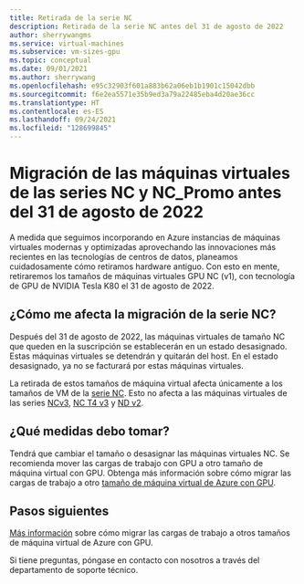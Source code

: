 ```yaml
---
title: Retirada de la serie NC
description: Retirada de la serie NC antes del 31 de agosto de 2022
author: sherrywangms
ms.service: virtual-machines
ms.subservice: vm-sizes-gpu
ms.topic: conceptual
ms.date: 09/01/2021
ms.author: sherrywang
ms.openlocfilehash: e95c32903f601a883b62a06eb1b1901c15042dbb
ms.sourcegitcommit: f6e2ea5571e35b9ed3a79a22485eba4d20ae36cc
ms.translationtype: HT
ms.contentlocale: es-ES
ms.lasthandoff: 09/24/2021
ms.locfileid: "128699845"
---
```

# <a name="migrate-your-nc-and-nc_promo-series-virtual-machines-by-august-31-2022"></a>Migración de las máquinas virtuales de las series NC y NC_Promo antes del 31 de agosto de 2022
A medida que seguimos incorporando en Azure instancias de máquinas virtuales modernas y optimizadas aprovechando las innovaciones más recientes en las tecnologías de centros de datos, planeamos cuidadosamente cómo retiramos hardware antiguo. Con esto en mente, retiraremos los tamaños de máquinas virtuales GPU NC (v1), con tecnología de GPU de NVIDIA Tesla K80 el 31 de agosto de 2022. 

## <a name="how-does-the-nc-series-migration-affect-me"></a>¿Cómo me afecta la migración de la serie NC?  

Después del 31 de agosto de 2022, las máquinas virtuales de tamaño NC que queden en la suscripción se establecerán en un estado desasignado. Estas máquinas virtuales se detendrán y quitarán del host. En el estado desasignado, ya no se facturará por estas máquinas virtuales. 

La retirada de estos tamaños de máquina virtual afecta únicamente a los tamaños de VM de la [serie NC](nc-series.md). Esto no afecta a las máquinas virtuales de las series [NCv3](ncv3-series.md), [NC T4 v3](nct4-v3-series.md) y [ND v2](ndv2-series.md). 


## <a name="what-actions-should-i-take"></a>¿Qué medidas debo tomar?  
Tendrá que cambiar el tamaño o desasignar las máquinas virtuales NC. Se recomienda mover las cargas de trabajo con GPU a otro tamaño de máquina virtual con GPU. Obtenga más información sobre cómo migrar las cargas de trabajo a otro [tamaño de máquina virtual de Azure con GPU](sizes-gpu.md).

## <a name="next-steps"></a>Pasos siguientes

[Más información](n-series-migration.md) sobre cómo migrar las cargas de trabajo a otros tamaños de máquina virtual de Azure con GPU. 

Si tiene preguntas, póngase en contacto con nosotros a través del departamento de soporte técnico.
